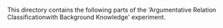 This directory contains the following parts of the 'Argumentative Relation Classificationwith Background Knowledge' experiment. 

